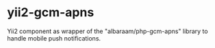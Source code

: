 # yii2-gcm-apns
Yii2 component as wrapper of the "albaraam/php-gcm-apns" library to handle mobile push notifications.
